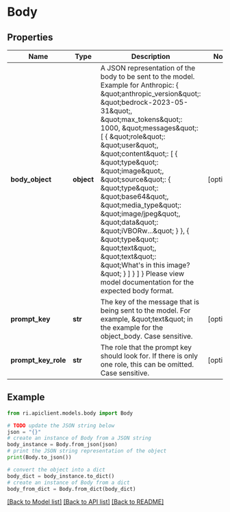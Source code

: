 # Body


## Properties

Name | Type | Description | Notes
------------ | ------------- | ------------- | -------------
**body_object** | **object** | A JSON representation of the body to be sent to the model. Example for Anthropic:  {    \&quot;anthropic_version\&quot;: \&quot;bedrock-2023-05-31\&quot;,    \&quot;max_tokens\&quot;: 1000,    \&quot;messages\&quot;: [      {        \&quot;role\&quot;: \&quot;user\&quot;,        \&quot;content\&quot;: [          {            \&quot;type\&quot;: \&quot;image\&quot;,            \&quot;source\&quot;: {              \&quot;type\&quot;: \&quot;base64\&quot;,              \&quot;media_type\&quot;: \&quot;image/jpeg\&quot;,              \&quot;data\&quot;: \&quot;iVBORw...\&quot;            }          },          {            \&quot;type\&quot;: \&quot;text\&quot;,            \&quot;text\&quot;: \&quot;What&#39;s in this image?\&quot;          }        ]      }    ]  } Please view model documentation for the expected body format. | [optional] 
**prompt_key** | **str** | The key of the message that is being sent to the model. For example, \&quot;text\&quot; in the example for the object_body. Case sensitive. | [optional] 
**prompt_key_role** | **str** | The role that the prompt key should look for. If there is only one role, this can be omitted. Case sensitive. | [optional] 

## Example

```python
from ri.apiclient.models.body import Body

# TODO update the JSON string below
json = "{}"
# create an instance of Body from a JSON string
body_instance = Body.from_json(json)
# print the JSON string representation of the object
print(Body.to_json())

# convert the object into a dict
body_dict = body_instance.to_dict()
# create an instance of Body from a dict
body_from_dict = Body.from_dict(body_dict)
```
[[Back to Model list]](../README.md#documentation-for-models) [[Back to API list]](../README.md#documentation-for-api-endpoints) [[Back to README]](../README.md)

